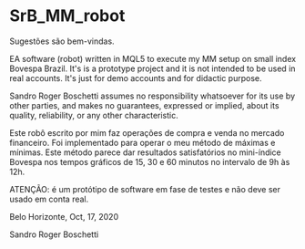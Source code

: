 # SrB_MM_robot

Sugestões são bem-vindas.

EA software (robot) written in MQL5 to execute my MM setup on small index Bovespa Brazil. It's is a prototype project and it is not intended to be used in real accounts. It's just for demo accounts and for didactic purpose.

Sandro Roger Boschetti assumes no responsibility whatsoever for its use by other parties, and makes no guarantees, expressed or implied, about its quality, reliability, or any other characteristic.

Este robô escrito por mim faz operações de compra e venda no mercado financeiro. Foi implementado para operar o meu método de máximas e mínimas. Este método parece dar resultados satisfatórios no mini-índice Bovespa nos tempos gráficos de 15, 30 e 60 minutos no intervalo de 9h às 12h.

ATENÇÃO: é um protótipo de software em fase de testes e não deve ser usado em conta real.

Belo Horizonte, Oct, 17, 2020

Sandro Roger Boschetti
